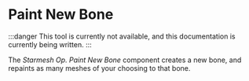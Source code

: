﻿# Paint New Bone

:::danger
This tool is currently not available, and this documentation is currently being written.
:::

The *Starmesh Op. Paint New Bone* component creates a new bone, and repaints as many meshes of your choosing to that bone.
